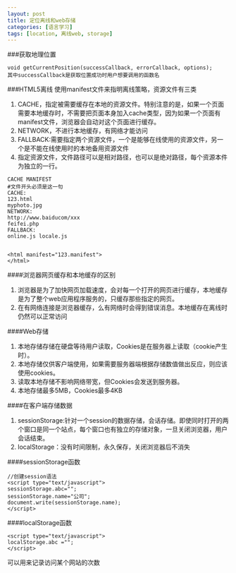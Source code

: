 ```yaml
---
layout: post
title: 定位离线和web存储
categories: [语言学习]
tags: [location, 离线web, storage]
---
```

###获取地理位置

```
void getCurrentPosition(successCallback, errorCallback, options);
其中successCallback是获取位置成功时用户想要调用的函数名
```

###HTML5离线
使用manifest文件来指明离线策略，资源文件有三类
1. CACHE，指定被需要缓存在本地的资源文件。特别注意的是，如果一个页面需要本地缓存时，不需要把页面本身加入cache类型，因为如果一个页面有manifest文件，浏览器会自动对这个页面进行缓存。
2. NETWORK，不进行本地缓存，有网络才能访问
3. FALLBACK:需要指定两个资源文件，一个是能够在线使用的资源文件，另一个是不能在线使用时的本地备用资源文件
4. 指定资源文件，文件路径可以是相对路径，也可以是绝对路径，每个资源本件为独立的一行。

```
CACHE MANIFEST
#文件开头必须是这一句
CACHE:
123.html
myphoto.jpg
NETWORK:
http://www.baiducom/xxx
feifei.php
FALLBACK:
online.js locale.js


<html manifest="123.manifest">
</html>
```

####浏览器网页缓存和本地缓存的区别
1. 浏览器是为了加快网页加载速度，会对每一个打开的网页进行缓存，本地缓存是为了整个web应用程序服务的，只缓存那些指定的网页。
2. 在有网络连接是浏览器缓存，么有网络时会得到错误消息。本地缓存在离线时仍然可以正常访问

####Web存储
1. 本地存储存储在硬盘等待用户读取，Cookies是在服务器上读取（cookie产生时）。
2. 本地存储仅供客户端使用，如果需要服务器端根据存储数值做出反应，则应该使用cookies。
3. 读取本地存储不影响网络带宽，但Cookies会发送到服务器。
4. 本地存储最多5MB，Cookies最多4KB

####在客户端存储数据
1. sessionStorage:针对一个session的数据存储，会话存储。即使同时打开的两个窗口是同一个站点，每个窗口也有独立的存储对象，一旦关闭浏览器，用户会话结束。
2. localStorage：没有时间限制，永久保存，关闭浏览器后不消失

####sessionStorage函数

```
//创建session语法
<script type="text/javascript">
sessionStorage.abc="";
sessionStorage.name="公司";
document.write(sessionStorage.name);
</script>
```

####localStorage函数

```
<script type="text/javascript">
localStorage.abc ="";
</script>
```
可以用来记录访问某个网站的次数